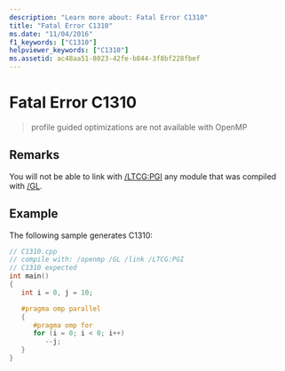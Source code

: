 ```yaml
---
description: "Learn more about: Fatal Error C1310"
title: "Fatal Error C1310"
ms.date: "11/04/2016"
f1_keywords: ["C1310"]
helpviewer_keywords: ["C1310"]
ms.assetid: ac48aa51-8023-42fe-b844-3f8bf228fbef
---
```

# Fatal Error C1310

> profile guided optimizations are not available with OpenMP

## Remarks

You will not be able to link with [/LTCG:PGI](../../build/reference/ltcg-link-time-code-generation.md) any module that was compiled with [/GL](../../build/reference/gl-whole-program-optimization.md).

## Example

The following sample generates C1310:

```cpp
// C1310.cpp
// compile with: /openmp /GL /link /LTCG:PGI
// C1310 expected
int main()
{
   int i = 0, j = 10;

   #pragma omp parallel
   {
      #pragma omp for
      for (i = 0; i < 0; i++)
         --j;
   }
}
```
